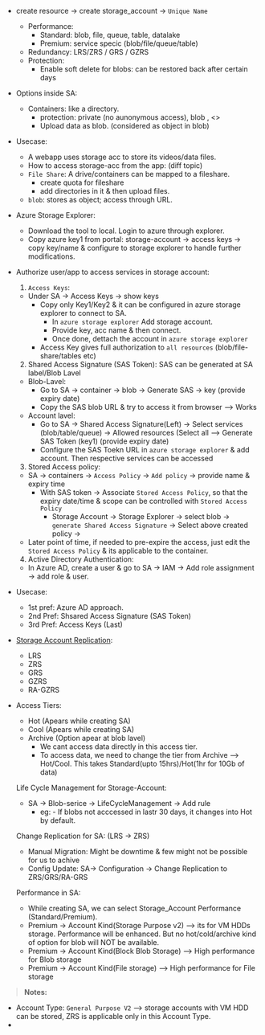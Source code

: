 * create resource -> create storage_account -> `Unique Name`
  * Performance: 
    * Standard: blob, file, queue, table, datalake
    * Premium: service specic (blob/file/queue/table)
  * Redundancy: LRS/ZRS / GRS / GZRS
  * Protection: 
    * Enable soft delete for blobs: can be restored back after certain days
* Options inside SA:
  * Containers: like a directory. 
    * protection: private (no aunonymous access), blob , <>
    * Upload data as blob. (considered as object in blob)
* Usecase:
    * A webapp uses storage acc to store its videos/data files. 
    * How to access storage-acc from the app: (diff topic)
    * `File Share`: A drive/containers can be mapped to a fileshare.  
        * create quota for fileshare
        * add directories in it & then upload files.
    * `blob`: stores as object; access through URL.
* Azure Storage Explorer:
    * Download the tool to local. Login to azure through explorer.
    * Copy azure key1 from portal: storage-account -> access keys -> copy key/name & configure to storage explorer to handle further modifications.


* Authorize user/app to access services in storage account:
  1. `Access Keys`:
    * Under SA -> Access Keys -> show keys
      * Copy only Key1/Key2 & it can be configured in azure storage explorer to connect to SA.
        * In `azure storage explorer` Add storage account.
        * Provide key, acc name & then connect.
        * Once done, dettach the account in `azure storage explorer`
      * Access Key gives full authorization to `all resources` (blob/file-share/tables etc)
  2. Shared Access Signature (SAS Token): 
      SAS can be generated at SA label/Blob Lavel
    * Blob-Lavel:
      * Go to SA -> container -> blob -> Generate SAS -> key (provide expiry date)
      * Copy the SAS blob URL & try to access it from browser --> Works
    * Account lavel:
      * Go to SA  -> Shared Access Signature(Left) -> Select services (blob/table/queue) -> Allowed resources (Select all --> Generate SAS Token (key1) (provide expiry date)
      * Configure the SAS Toekn URL in `azure storage explorer` & add account. Then respective services can be accessed 
  3. Stored Access policy:
    * SA -> containers -> `Access Policy` -> `Add policy`  -> provide name & expiry time 
	  * With SAS token -> Associate `Stored Access Policy`, so that the expiry date/time & scope can be controlled with `Stored Access Policy`
	    * Storage Account -> Storage Explorer -> select blob -> `generate Shared Access Signature` -> Select above created policy -> 
    * Later point of time, if needed to pre-expire the access, just edit the `Stored Access Policy` & its applicable to the container.
  4. Active Directory Authentication:
    * In Azure AD, create a user & go to SA -> IAM -> Add role assignment -> add role & user.

* Usecase:
  * 1st pref: Azure AD approach. 
  * 2nd Pref: Shsared Access Signature (SAS Token)
  * 3rd Pref: Access Keys (Last)

   
* [Storage Account Replication](https://docs.microsoft.com/en-us/azure/storage/common/storage-redundancy): 
  * LRS
  * ZRS
  * GRS
  * GZRS
  * RA-GZRS

* Access Tiers:
  * Hot (Apears while creating SA)
  * Cool (Apears while creating SA)
  * Archive (Option apear at blob lavel)
    * We cant access data directly in this access tier. 
    * To access data, we need to change the tier from Archive --> Hot/Cool. This takes Standard(upto 15hrs)/Hot(1hr for 10Gb of data)
  
  Life Cycle Management for Storage-Account:
  * SA -> Blob-serice -> LifeCycleManagement -> Add rule
    * eg: - If blobs not acccessed in lastr 30 days, it changes into Hot by default.
    

  Change Replication for SA: (LRS -> ZRS)
  * Manual Migration: Might be downtime & few might not be possible for us to achive
  * Config Update: SA-> Configuration -> Change Replication to ZRS/GRS/RA-GRS
 
  Performance in SA:
  * While creating SA, we can select Storage_Account Performance (Standard/Premium).
  * Premium -> Account Kind(Storage Purpose v2) --> its for VM HDDs storage. Performance will be enhanced. But no hot/cold/archive kind of option for blob will NOT be available.
  * Premium -> Account Kind(Block Blob Storage) --> High performance for Blob storage
  * Premium -> Account Kind(File storage) --> High performance for File storage

> **Notes:**
* Account Type: `General Purpose V2` --> storage accounts with VM HDD can be stored, ZRS is applicable only in this Account Type. 
* 
